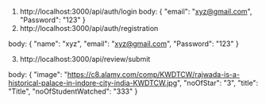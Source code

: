 1. http://localhost:3000/api/auth/login
   body: {
   "email": "xyz@gmail.com", "Password": "123"
   }
2. http://localhost:3000/api/auth/registration

body: {
"name": "xyz", "email": "xyz@gmail.com", "Password": "123"
}

3. http://localhost:3000/api/review/submit

body: {
"image": "https://c8.alamy.com/comp/KWDTCW/rajwada-is-a-historical-palace-in-indore-city-india-KWDTCW.jpg", "noOfStar": "3", "title": "Title", "noOfStudentWatched": "333"
}
